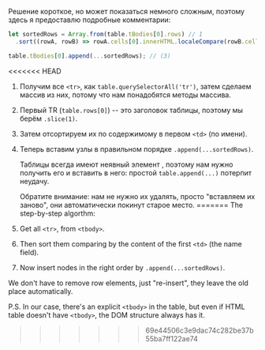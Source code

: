 Решение короткое, но может показаться немного сложным, поэтому здесь я предоставлю подробные комментарии:

```js
let sortedRows = Array.from(table.tBodies[0].rows) // 1
  .sort((rowA, rowB) => rowA.cells[0].innerHTML.localeCompare(rowB.cells[0].innerHTML));

table.tBodies[0].append(...sortedRows); // (3)
```

<<<<<<< HEAD
1. Получим все `<tr>`, как `table.querySelectorAll('tr')`, затем сделаем массив из них, потому что нам понадобятся методы массива.
2. Первый TR (`table.rows[0]`) -- это заголовок таблицы, поэтому мы берём `.slice(1)`.
3. Затем отсортируем их по содержимому в первом `<td>` (по имени).
4. Теперь вставим узлы в правильном порядке `.append(...sortedRows)`.

    Таблицы всегда имеют неявный элемент <tbody>, поэтому нам нужно получить его и вставить в него: простой `table.append(...)` потерпит неудачу.

    Обратите внимание: нам не нужно их удалять, просто "вставляем их заново", они автоматически покинут старое место.
=======
The step-by-step algorthm:

1. Get all `<tr>`, from `<tbody>`.
2. Then sort them comparing by the content of the first `<td>` (the name field).
3. Now insert nodes in the right order by `.append(...sortedRows)`.

We don't have to remove row elements, just "re-insert", they leave the old place automatically.

P.S. In our case, there's an explicit `<tbody>` in the table, but even if HTML table doesn't have `<tbody>`, the DOM structure always has it.
>>>>>>> 69e44506c3e9dac74c282be37b55ba7ff122ae74
